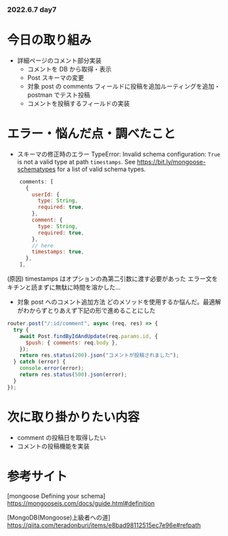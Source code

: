 ### 2022.6.7 day7

# 今日の取り組み

- 詳細ページのコメント部分実装
  - コメントを DB から取得・表示
  - Post スキーマの変更
  - 対象 post の comments フィールドに投稿を追加ルーティングを追加・postman でテスト投稿
  - コメントを投稿するフィールドの実装

# エラー・悩んだ点・調べたこと

- スキーマの修正時のエラー
  TypeError: Invalid schema configuration: `True` is not a valid type at path `timestamps`. See https://bit.ly/mongoose-schematypes for a list of valid schema types.

```js
    comments: [
      {
        userId: {
          type: String,
          required: true,
        },
        comment: {
          type: String,
          required: true,
        },
        // here
        timestamps: true,
      },
    ],
```

(原因)
timestamps はオプションの為第二引数に渡す必要があった
エラー文をキチンと読まずに無駄に時間を溶かした...

- 対象 post へのコメント追加方法
  どのメソッドを使用するか悩んだ。最適解がわからずとりあえず下記の形で進めることにした

```js
router.post("/:id/comment", async (req, res) => {
  try {
    await Post.findByIdAndUpdate(req.params.id, {
      $push: { comments: req.body },
    });
    return res.status(200).json("コメントが投稿されました");
  } catch (error) {
    console.error(error);
    return res.status(500).json(error);
  }
});
```

# 次に取り掛かりたい内容

- comment の投稿日を取得したい
- コメントの投稿機能を実装

# 参考サイト

[mongoose Defining your schema]
https://mongoosejs.com/docs/guide.html#definition

[MongoDB(Mongoose)上級者への道]
https://qiita.com/teradonburi/items/e8bad98112515ec7e96e#refpath
